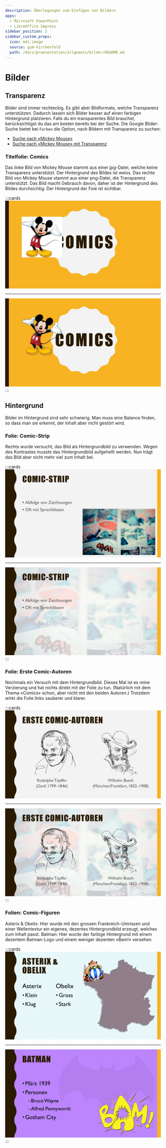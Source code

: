 ```yaml
---
description: Überlegungen zum Einfügen von Bildern
apps:
  - Microsoft PowerPoint
  - LibreOffice Impress
sidebar_position: 2
sidebar_custom_props:
  icon: mdi-image
  source: gym-kirchenfeld
  path: /docs/praesentation/allgemein/bilder/README.md
---
```


# Bilder




## Transparenz
Bilder sind immer rechteckig. Es gibt aber Bildformate, welche Transparenz unterstützen. Dadurch lassen sich Bilder besser auf einen farbigen Hintergrund platzieren. Falls du ein transparentes Bild brauchst, berücksichtigst du das am besten bereits bei der Suche. Die Google Bilder-Suche bietet bei `Farben` die Option, nach Bildern mit Transparenz zu suchen:

* [Suche nach «Mickey Mouse»](https://www.google.ch/search?q=mickey+mouse&tbm=isch)
* [Suche nach «Mickey Mouse» mit Transparenz](https://www.google.ch/search?q=mickey+mouse&tbm=isch&tbs=ic:trans)

### Titelfolie: Comics
Das linke Bild von Mickey Mouse stammt aus einer jpg-Datei, welche keine Transparenz unterstützt. Der Hintergrund des Bildes ist weiss.
Das rechte Bild von Mickey Mouse stammt aus einer png-Datei, die Transparenz unterstützt. Das Bild macht Gebrauch davon, daher ist der Hintergrund des Bildes durchsichtig: Der Hintergrund der Foie ist sichtbar.

:::cards
![Ohne Transparenz --zoom](./images/comics/Slide1.jpg)
***
![mit Transparenz --zoom](./images/comics/Slide2.jpg)
:::

## Hintergrund
Bilder im Hintergrund sind sehr schwierig. Man muss eine Balance finden, so dass man sie erkennt, der Inhalt aber nicht gestört wird.

### Folie: Comic-Strip
Rechts wurde versucht, das Bild als Hintergrundbild zu verwenden. Wegen des Kontrastes musste das Hintergrundbild aufgehellt werden. Nun trägt das Bild aber nicht mehr viel zum Inhalt bei.


:::cards
![Folie «Comic-Strip» normales Bild --zoom](./images/comics/Slide3.jpg)
***
![als Hintergrundbild --zoom](./images/comics/Slide4.jpg)
:::

### Folie: Erste Comic-Autoren
Nochmals ein Versuch mit dem Hintergrundbild. Dieses Mal ist es reine Verzierung und hat nichts direkt mit der Folie zu tun. (Natürlich mit dem Thema «Comics» schon, aber nicht mit den beiden Autoren.) Trotzdem wirkt die Folie links sauberer und klarer.

:::cards
![Folie «Erste Comic-Autoren» ohne Hintergrundbild --zoom](./images/comics/Slide5.jpg)
***
![mit Hintergrund --zoom](./images/comics/Slide6.jpg)
:::

### Folien: Comic-Figuren
Asterix & Obelix: Hier wurde mit den grossen Frankreich-Umrissen und einer Wellentextur ein eigenes, dezentes Hintergrundbild erzeugt, welches zum Inhalt passt.
Batman: Hier wurde der farbige Hintergrund mit einem dezentem Batman-Logo und einem weniger dezenten «Bam!» versehen.

:::cards
![Folie «Comics» ohne Hintergrundbild --zoom](./images/comics/Slide7.jpg)
***
![mit Hintergrundbild --zoom](./images/comics/Slide8.jpg)
:::
